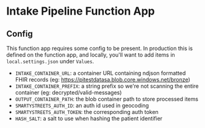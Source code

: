 # Intake Pipeline Function App

## Config

This function app requires some config to be present. In production this is defined on the function app, and locally, you'll want to add
items in `local.settings.json` under `Values`.

* `INTAKE_CONTAINER_URL`: a container URL containing ndjson formatted FHIR records (eg: https://pitestdatasa.blob.core.windows.net/bronze)
* `INTAKE_CONTAINER_PREFIX`: a string prefix so we're not scanning the entire container (eg: decrypted/valid-messages)
* `OUTPUT_CONTAINER_PATH`: the blob container path to store processed items
* `SMARTYSTREETS_AUTH_ID`: an auth id used in geocoding
* `SMARTYSTREETS_AUTH_TOKEN`: the corresponding auth token
* `HASH_SALT`: a salt to use when hashing the patient identifier
